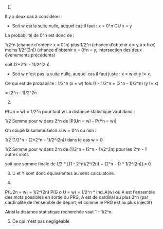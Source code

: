 1)

Il y a deux cas à considérer :

* Soit w est la suite nulle, auquel cas il faut :
x = 0^n OU x = y

La probabilité de 0^n est donc de :

1/2^n (chance d'obtenir x = 0^n)
plus 1/2^n (chance d'obtenir x = y à x fixé)
moins 1/2^(2n)) (chance d'obtenir x = 0^n = y, intersection des deux évènements précédents)

soit (2*2^n - 1)/2^(2n).

* Soit w n'est pas la suite nulle, auquel cas il faut juste :
x = w et y != x.

Ce qui est de probabilité :
1/2^n (x = w)
fois (1 - 1/2^n = (2^n - 1)/2^n) (y != x)

= (2^n - 1)/2^2n

2)

P(Un = w) = 1/2^n pour tout w
La distance statistique vaut donc :

1/2 Somme pour w dans 2^n de |P(Un = w) - P(Yn = w)|

On coupe la somme selon si w = 0^n ou non :

1/2 (1/2^n - (2*2^n - 1)/2^(2n)) dans le cas w = 0

1/2 Somme pour w dans 2^n de (1/2^n - (2^n - 1)/2^2n) pour les 2^n - 1 autres mots

soit une somme finale de 1/2 * [(1 - 2^n)/2^(2n) + (2^n - 1) * 1/2^(2n)] = 0

3) U et Y sont donc équivalentes au sens calculatoire.

4)

P(U2n = w) = 1/2^(2n)
P(G o U = w) = 1/2^n * Ind_A(w) où A est l'ensemble des mots possibles en sortie du PRG, A est de cardinal au plus 2^n (par cardinalité de l'ensemble de départ, et comme le PRG est au plus injectif)

Ainsi la distance statistique recherchée vaut 1 - 1/2^n.

5) Ce qui n'est pas négligeable.